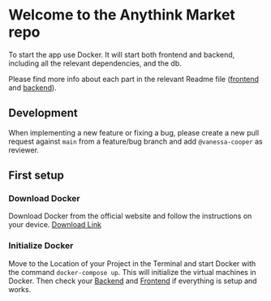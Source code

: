 # Welcome to the Anythink Market repo

To start the app use Docker. It will start both frontend and backend, including all the relevant dependencies, and the db.

Please find more info about each part in the relevant Readme file ([frontend](frontend/readme.md) and [backend](backend/README.md)).

## Development

When implementing a new feature or fixing a bug, please create a new pull request against `main` from a feature/bug branch and add `@vanessa-cooper` as reviewer.

## First setup

### Download Docker

Download Docker from the official website and follow the instructions on your device. [Download Link](https://docs.docker.com/get-docker/)

### Initialize Docker

Move to the Location of your Project in the Terminal and start Docker with the command `docker-compose up`. This will initialize the virtual machines in Docker. Then check your [Backend](http://localhost:3000/api/ping) and [Frontend](http://localhost:3001/register) if everything is setup and works.
